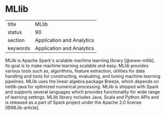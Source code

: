 # MLlib


|          |                           |
| -------- | ------------------------- |
| title    | MLlib                     | 
| status   | 90                        |
| section  | Application and Analytics |
| keywords | Application and Analytics |



MLlib is Apache Spark's scalable machine learning
library [@www-mllib]. Its goal is to make machine learning
scalable and easy. MLlib provides various tools such as, algorithms,
feature extraction, utilities for data handling and tools for
constructing, evaluating, and tuning machine learning pipelines. MLlib
uses the linear algebra package Breeze, which depends on netlib-java
for optimized numerical processing. MLlib is shipped with Spark and
supports several languages which provides functionality for wide range
of learning settings. MLlib library includes Java, Scala and Python
APIs and is released as a part of Spark project under the Apache 2.0
license [@MLlib-article].

